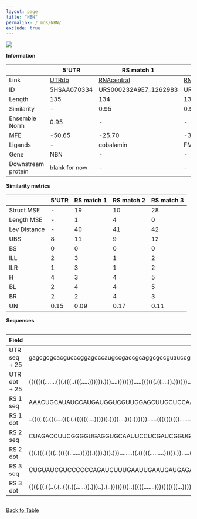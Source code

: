 ```yaml
---
layout: page
title: "NBN"
permalink: /_mds/NBN/
exclude: true
---
```




![](../../alns_9.28.22/aln_5HSAA070334_0.980.png?raw=true)


**Information**

| | 5'UTR       | RS match 1   | RS match 2  | RS match 3 |
| ---- | ----------- | ----------- | ----------- | ----------- |
| Link | <a href="http://utrdb.ba.itb.cnr.it/getutr/5HSAA070334/1" target="_blank" rel="noopener noreferrer">UTRdb</a>   | <a href="https://rnacentral.org/rna/URS000232A9E7/1262983" target="_blank" rel="noopener noreferrer">RNAcentral</a>     |<a href="https://rnacentral.org/rna/URS0000C4B1AA/1379698" target="_blank" rel="noopener noreferrer">RNAcentral</a>  | <a href="https://rnacentral.org/rna/URS00023323A0/1932693" target="_blank" rel="noopener noreferrer">RNAcentral</a>   |
| ID | 5HSAA070334     | URS000232A9E7_1262983     | URS0000C4B1AA_1379698     | URS00023323A0_1932693     |
| Length | 135     |  134    | 133   |  135    |
| Similarity | - | 0.95 | 0.94 | 0.95 |
| Ensemble Norm | 0.95 | - | - | - |
| MFE | -50.65 | -25.70 | -36.52 | -30.19 |
| Ligands | - | cobalamin | FMN | cobalamin |
| Gene | NBN | - | - | - |
| Downstream protein | blank for now    |    -    | -  | - |


**Similarity metrics**

| | 5'UTR       | RS match 1   | RS match 2  | RS match 3 |
| ---- | ----------- | ----------- | ----------- | ----------- |
| Struct MSE | - | 19 | 10 | 28 |
| Length MSE | - | 1 | 4 | 0 |
| Lev Distance | - | 40 | 41 | 42 |
| UBS| 8 | 11 | 9 | 12 |
| BS | 0 | 0 | 0 | 0 |
| ILL | 2 | 3 | 1 | 2 |
| ILR | 1 | 3 | 1 | 2 |
| H | 4 | 3 | 4 | 5 |
| BL | 2 | 4 | 4 | 5 |
| BR | 2 | 2 | 4 | 3 |
| UN | 0.15 | 0.09 | 0.17 | 0.11 |

**Sequences**


<div style="overflow-x:auto;">

<table>
<colgroup>
<col width="30%" />
<col width="70%" />
</colgroup>
<thead>
<tr class="header">
<th>Field</th>
<th>Description</th>
</tr>
</thead>
<tbody>
<tr>
<td markdown="span">UTR seq + 25 </td>
<td markdown="span"> gagcgcgcacgucccggagcccaugccgaccgcaggcgccguauccgcgcucgucuagcagccccgguuacgcgguugcacgucggccccagcccugaggagccggaccgATGCAGAATGGCTTTTCCCGAACTT </td>
</tr>
<tr>
<td markdown="span">UTR dot + 25  </td>
<td markdown="span"> (((((((.......(((.(((..(((.....)))))).)))....))))))).....((((((.((....)).)))))).....(((....)))..(((((((((.............)))))))))........
</td>
</tr>


<tr>
<td markdown="span">RS 1 seq </td>
<td markdown="span"> AAACUGCAUAUCCAUGAUGGUCGUUGGAGCUUGCUCCAAGGUUAAAAGGGAAAUCGGUGCAAAUCCGAUACAGUCACCUCUACUGUAAUGCUUUUCGGCUAAGUCAGAAAAUCUGCCAUCAGAGAAAUAGAUUU
</td>
</tr>


<tr>
<td markdown="span">RS 1 dot </td>
<td markdown="span"> ..((((.((.(((....(((.(.((((((....)))))).))))....))).))))))......((((((((((.......)))))).......))))(((..((......((((....))))))..)))....
</td>
</tr>


<tr>
<td markdown="span">RS 2 seq </td>
<td markdown="span"> CUAGACCUUCGGGGUGAGGUGCAAUUCCUCGAUCGGUGGUAUAGCCCACGACUCCCCGCCCUAAAAAUUGGCGGAGACUGAACCUGUGCAAUUCAGGUGCCGACGGUUAAAGUCCGGAUGGUAGAAGGUUAGC
</td>
</tr>


<tr>
<td markdown="span">RS 2 dot </td>
<td markdown="span"> (((.(((.((((..(((((.......))))).)))).))).)))........((.(((((.........))))).)).....((((.......))))(((((.(((.......)))..)))))..........
</td>
</tr>


<tr>
<td markdown="span">RS 3 seq </td>
<td markdown="span"> CUGUAUCGUCCCCCCAGAUCUUUGAAUUGAAUGAUGAGAGAAGAGAACGGAAGUCUGUGAGAGUCAGACGCGGUCGCGCCGCUGUAACCGGUAUAACCCGGAAGCCAGAAGACGUUACUUUUCUUGCUCGUCCUG
</td>
</tr>


<tr>
<td markdown="span">RS 3 dot </td>
<td markdown="span"> ((((.((.((..(.(..(((.((......)).)))..).)..))))))))..(((((.......)))))(((((...))))).....((((......)))).(((.((((((......)))))).))).......
</td>
</tr>

</tbody>
</table>


</div>


[Back to Table](../../display)
